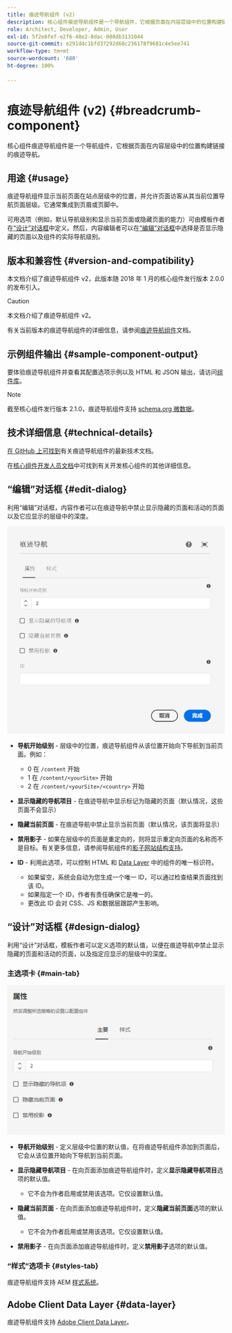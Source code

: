 ```yaml
---
title: 痕迹导航组件 (v2)
description: 核心组件痕迹导航组件是一个导航组件，它根据页面在内容层级中的位置构建链接的痕迹导航。
role: Architect, Developer, Admin, User
exl-id: 5f2e6fef-e2f6-48e2-8dac-008db3131044
source-git-commit: e291d4c1bfd37292d68c236178f9681c4e5ee741
workflow-type: tm+mt
source-wordcount: '680'
ht-degree: 100%

---
```


# 痕迹导航组件 (v2) {#breadcrumb-component}

核心组件痕迹导航组件是一个导航组件，它根据页面在内容层级中的位置构建链接的痕迹导航。

## 用途 {#usage}

痕迹导航组件显示当前页面在站点层级中的位置，并允许页面访客从其当前位置导航页面层级。它通常集成到页眉或页脚中。

可用选项（例如，默认导航级别和显示当前页面或隐藏页面的能力）可由模板作者在[“设计”对话框](#design-dialog)中定义。然后，内容编辑者可以在[“编辑”对话框](#edit-dialog)中选择是否显示隐藏的页面以及组件的实际导航级别。

## 版本和兼容性 {#version-and-compatibility}

本文档介绍了痕迹导航组件 v2，此版本随 2018 年 1 月的核心组件发行版本 2.0.0 的发布引入。

>[!CAUTION]
>
>本文档介绍了痕迹导航组件 v2。
>
>有关当前版本的痕迹导航组件的详细信息，请参阅[痕迹导航组件](/help/components/breadcrumb.md)文档。

## 示例组件输出 {#sample-component-output}

要体验痕迹导航组件并查看其配置选项示例以及 HTML 和 JSON 输出，请访问[组件库](https://adobe.com/go/aem_cmp_library_breadcrumb_cn)。

>[!NOTE]
>
>截至核心组件发行版本 2.1.0，痕迹导航组件支持 [schema.org 微数据](https://schema.org/BreadcrumbList)。

## 技术详细信息 {#technical-details}

[在 GitHub 上可找到](https://adobe.com/go/aem_cmp_tech_breadcrumb_v2_cn)有关痕迹导航组件的最新技术文档。

在[核心组件开发人员文档](/help/developing/overview.md)中可找到有关开发核心组件的其他详细信息。

## “编辑”对话框 {#edit-dialog}

利用“编辑”对话框，内容作者可以在痕迹导航中禁止显示隐藏的页面和活动的页面以及它应显示的层级中的深度。

![痕迹导航组件“编辑”对话框](/help/assets/breadcrumb-edit.png)

* **导航开始级别** - 层级中的位置，痕迹导航组件从该位置开始向下导航到当前页面。例如：

   * 0 在 `/content` 开始
   * 1 在 `/content/<yourSite>` 开始
   * 2 在 `/content/<yourSite>/<country>` 开始

* **显示隐藏的导航项目** - 在痕迹导航中显示标记为隐藏的页面（默认情况，这些页面不会显示）
* **隐藏当前页面** - 在痕迹导航中禁止显示当前页面（默认情况，该页面将显示）
* **禁用影子** - 如果在层级中的页面是重定向的，则将显示重定向页面的名称而不是目标。有关更多信息，请参阅导航组件的[影子网站结构支持](../v1/navigation.md#shadow-structure)。
* **ID** - 利用此选项，可以控制 HTML 和 [Data Layer](/help/developing/data-layer/overview.md) 中的组件的唯一标识符。
   * 如果留空，系统会自动为您生成一个唯一 ID，可以通过检查结果页面找到该 ID。
   * 如果指定一个 ID，作者有责任确保它是唯一的。
   * 更改此 ID 会对 CSS、JS 和数据层跟踪产生影响。

## “设计”对话框 {#design-dialog}

利用“设计”对话框，模板作者可以定义选项的默认值，以便在痕迹导航中禁止显示隐藏的页面和活动的页面，以及指定应显示的层级中的深度。

### 主选项卡 {#main-tab}

![](/help/assets/breadcrumb-design.png)

* **导航开始级别** - 定义层级中位置的默认值，在将痕迹导航组件添加到页面后，它会从该位置开始向下导航到当前页面。
* **显示隐藏导航项目** - 在向页面添加痕迹导航组件时，定义&#x200B;**显示隐藏导航项目**&#x200B;选项的默认值。

   * 它不会为作者启用或禁用该选项。它仅设置默认值。

* **隐藏当前页面** - 在向页面添加痕迹导航组件时，定义&#x200B;**隐藏当前页面**&#x200B;选项的默认值。

   * 它不会为作者启用或禁用该选项。它仅设置默认值。

* **禁用影子** - 在向页面添加痕迹导航组件时，定义&#x200B;**禁用影子**&#x200B;选项的默认值。

### “样式”选项卡 {#styles-tab}

痕迹导航组件支持 AEM [样式系统](/help/get-started/authoring.md#component-styling)。

## Adobe Client Data Layer {#data-layer}

痕迹导航组件支持 [Adobe Client Data Layer](/help/developing/data-layer/overview.md)。
